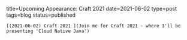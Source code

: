 
title=Upcoming Appearance: Craft 2021 
date=2021-06-02
type=post
tags=blog
status=published
~~~~~~
[(2021-06-02) Craft 2021 ](Join me for Craft 2021 - where I'll be presenting 'Cloud Native Java') 
            